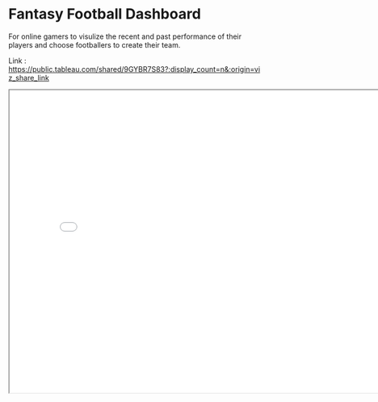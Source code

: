 # Fantasy Football Dashboard
For online gamers to visulize the recent and past performance of their players and choose footballers to create their team.

Link : https://public.tableau.com/shared/9GYBR7S83?:display_count=n&:origin=viz_share_link

<iframe src="[https://public.tableau.com/views/MyDashboard/MyVisualization](https://public.tableau.com/shared/9GYBR7S83?:display_count=n&:origin=viz_share_link)https://public.tableau.com/shared/9GYBR7S83?:display_count=n&:origin=viz_share_link" width="800" height="600"></iframe>

```
```
